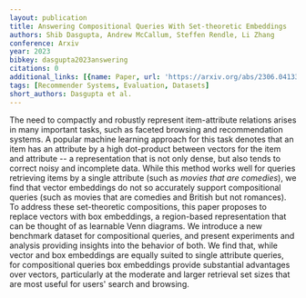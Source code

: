 ```yaml
---
layout: publication
title: Answering Compositional Queries With Set-theoretic Embeddings
authors: Shib Dasgupta, Andrew McCallum, Steffen Rendle, Li Zhang
conference: Arxiv
year: 2023
bibkey: dasgupta2023answering
citations: 0
additional_links: [{name: Paper, url: 'https://arxiv.org/abs/2306.04133'}]
tags: [Recommender Systems, Evaluation, Datasets]
short_authors: Dasgupta et al.
---
```

The need to compactly and robustly represent item-attribute relations arises
in many important tasks, such as faceted browsing and recommendation systems. A
popular machine learning approach for this task denotes that an item has an
attribute by a high dot-product between vectors for the item and attribute -- a
representation that is not only dense, but also tends to correct noisy and
incomplete data. While this method works well for queries retrieving items by a
single attribute (such as *movies that are comedies*), we find that vector
embeddings do not so accurately support compositional queries (such as movies
that are comedies and British but not romances). To address these set-theoretic
compositions, this paper proposes to replace vectors with box embeddings, a
region-based representation that can be thought of as learnable Venn diagrams.
We introduce a new benchmark dataset for compositional queries, and present
experiments and analysis providing insights into the behavior of both. We find
that, while vector and box embeddings are equally suited to single attribute
queries, for compositional queries box embeddings provide substantial
advantages over vectors, particularly at the moderate and larger retrieval set
sizes that are most useful for users' search and browsing.